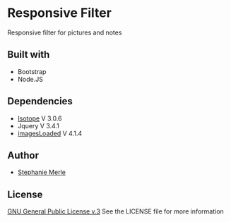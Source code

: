 # Responsive Filter

Responsive filter for pictures and notes


## Built with

* Bootstrap 
* Node.JS

## Dependencies

*  [Isotope](http://isotope.metafizzy.co) V 3.0.6
*  Jquery V 3.4.1
*  [imagesLoaded](https://imagesloaded.desandro.com/) V 4.1.4


## Author

* [Stephanie Merle](https://github.com/Stephanie-Merle)


## License

 [GNU General Public License v.3](https://www.gnu.org/licenses/gpl-3.0.en.html) See the LICENSE file for more information




